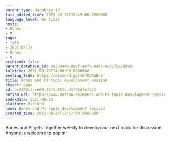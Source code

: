 ```yaml
---
parent_type: database_id
last_edited_time: 2023-09-18T10:49:00.0000000
language_level: No limit
hosts:
- Bones
- π
tags:
- Talk
- 2021-08-23
- Bones
- π
archived: false
parent_database_id: e9339446-880f-4ef0-8ad7-8ad1f507dded
talktime: 2021-08-23T14:00:00.0000000
meeting_link: https://discord.gg/vE7QUXGDnS
title: Bones and Pi topic development session
object: page
id: be2403c3-ee60-4ff1-801c-d1f56dfefb13
notion_url: https://www.notion.so/Bones-and-Pi-topic-development-session-be2403c3ee604ff1801cd1f56dfefb13
indexDate: 2021-08-23
platform: Discord
name: Bones and Pi topic development session
created_time: 2021-08-23T12:57:00.0000000
---
```


Bones and Pi gets together weekly to develop our next topic for discussion.
Anyone is welcome to pop in!











